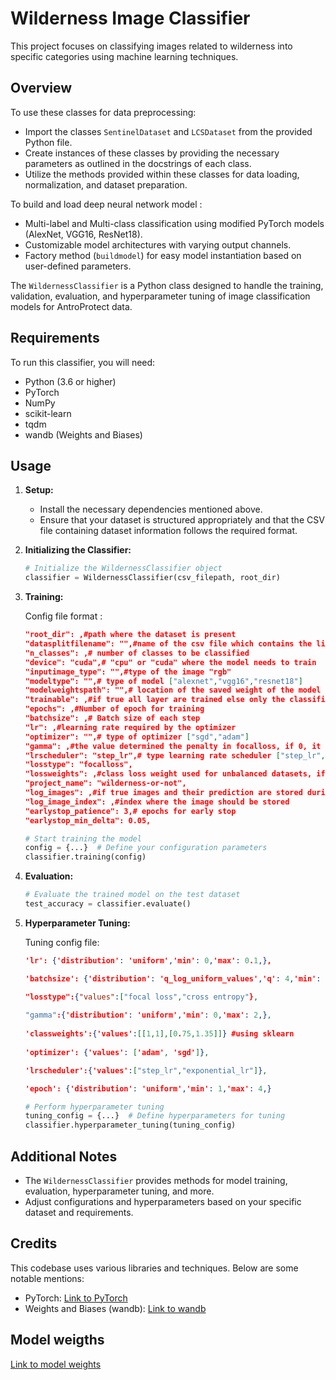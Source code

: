 # Wilderness Image Classifier

This project focuses on classifying images related to wilderness into specific categories using machine learning techniques.

## Overview

To use these classes for data preprocessing:

- Import the classes `SentinelDataset` and `LCSDataset` from the provided Python file.
- Create instances of these classes by providing the necessary parameters as outlined in the docstrings of each class.
- Utilize the methods provided within these classes for data loading, normalization, and dataset preparation.

To build and load deep neural network model :

- Multi-label and Multi-class classification using modified PyTorch models (AlexNet, VGG16, ResNet18).
- Customizable model architectures with varying output channels.
- Factory method (`buildmodel`) for easy model instantiation based on user-defined parameters.

The  `WildernessClassifier` is a Python class designed to handle the training, validation, evaluation, and hyperparameter tuning of image classification models for AntroProtect data.




## Requirements

To run this classifier, you will need:

- Python (3.6 or higher)
- PyTorch
- NumPy
- scikit-learn
- tqdm
- wandb (Weights and Biases)

## Usage

1. **Setup:**

    - Install the necessary dependencies mentioned above.
    - Ensure that your dataset is structured appropriately and that the CSV file containing dataset information follows the required format.

2. **Initializing the Classifier:**

    ```python
    # Initialize the WildernessClassifier object
    classifier = WildernessClassifier(csv_filepath, root_dir)
    ```

3. **Training:**

    Config file format :
    ```json
    "root_dir": ,#path where the dataset is present 
    "datasplitfilename": "",#name of the csv file which contains the list of images which are divided into different datasets
    "n_classes": ,# number of classes to be classified
    "device": "cuda",# "cpu" or "cuda" where the model needs to train
    "inputimage_type": "",#type of the image "rgb"
    "modeltype": "",# type of model ["alexnet","vgg16","resnet18"]
    "modelweightspath": "",# location of the saved weight of the model
    "trainable": ,#if true all layer are trained else only the classifier layers is trained
    "epochs": ,#Number of epoch for training 
    "batchsize": ,# Batch size of each step
    "lr": ,#learning rate required by the optimizer
    "optimizer": "",# type of optimizer ["sgd","adam"]
    "gamma": ,#the value determined the penalty in focalloss, if 0, it becomes cross-entropy 
    "lrscheduler": "step_lr",# type learning rate scheduler ["step_lr","exponent_lr"]    
    "losstype": "focalloss",
    "lossweights": ,#class loss weight used for unbalanced datasets, if None, the value are calculated using sklearn,default [1,1]
    "project_name": "wilderness-or-not",
    "log_images": ,#if true images and their prediction are stored during inference (testing and validation steps) 
    "log_image_index": ,#index where the image should be stored
    "earlystop_patience": 3,# epochs for early stop 
    "earlystop_min_delta": 0.05, 
    ```

    ```python
    # Start training the model
    config = {...}  # Define your configuration parameters
    classifier.training(config)
    ```

4. **Evaluation:**

    ```python
    # Evaluate the trained model on the test dataset
    test_accuracy = classifier.evaluate()
    ```

5. **Hyperparameter Tuning:**

    Tuning config file:
    ```json
    'lr': {'distribution': 'uniform','min': 0,'max': 0.1,},

    'batchsize': {'distribution': 'q_log_uniform_values','q': 4,'min': 4,'max': 16,},

    "losstype":{"values":["focal loss","cross entropy"},
     
    "gamma":{'distribution': 'uniform','min': 0,'max': 2,},
     
    'classweights':{'values':[[1,1],[0.75,1.35]]} #using sklearn
     
    'optimizer': {'values': ['adam', 'sgd']},
    
    'lrscheduler':{'values':["step_lr","exponential_lr"]},

    'epoch': {'distribution': 'uniform','min': 1,'max': 4,}
    ```
    ```python
    # Perform hyperparameter tuning
    tuning_config = {...}  # Define hyperparameters for tuning
    classifier.hyperparameter_tuning(tuning_config)
    ```

## Additional Notes

- The `WildernessClassifier` provides methods for model training, evaluation, hyperparameter tuning, and more.
- Adjust configurations and hyperparameters based on your specific dataset and requirements.

## Credits

This codebase uses various libraries and techniques. Below are some notable mentions:

- PyTorch: [Link to PyTorch](https://pytorch.org/)
- Weights and Biases (wandb): [Link to wandb](https://wandb.ai/site)

## Model weigths

[Link to model weights](https://drive.google.com/drive/folders/1TFlZGTcmVg34UrBbvkduZnhN1wVU0pht?usp=drive_link)